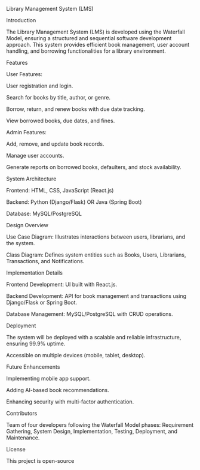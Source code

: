 Library Management System (LMS)

Introduction

The Library Management System (LMS) is developed using the Waterfall Model, ensuring a structured and sequential software development approach. This system provides efficient book management, user account handling, and borrowing functionalities for a library environment.

Features

User Features:

User registration and login.

Search for books by title, author, or genre.

Borrow, return, and renew books with due date tracking.

View borrowed books, due dates, and fines.

Admin Features:

Add, remove, and update book records.

Manage user accounts.

Generate reports on borrowed books, defaulters, and stock availability.

System Architecture

Frontend: HTML, CSS, JavaScript (React.js)

Backend: Python (Django/Flask) OR Java (Spring Boot)

Database: MySQL/PostgreSQL

Design Overview

Use Case Diagram: Illustrates interactions between users, librarians, and the system.

Class Diagram: Defines system entities such as Books, Users, Librarians, Transactions, and Notifications.

Implementation Details

Frontend Development: UI built with React.js.

Backend Development: API for book management and transactions using Django/Flask or Spring Boot.

Database Management: MySQL/PostgreSQL with CRUD operations.

Deployment

The system will be deployed with a scalable and reliable infrastructure, ensuring 99.9% uptime.

Accessible on multiple devices (mobile, tablet, desktop).

Future Enhancements

Implementing mobile app support.

Adding AI-based book recommendations.

Enhancing security with multi-factor authentication.

Contributors

Team of four developers following the Waterfall Model phases: Requirement Gathering, System Design, Implementation, Testing, Deployment, and Maintenance.

License

This project is open-source
